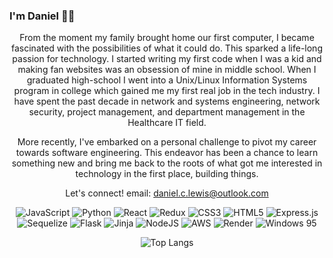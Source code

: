 ### I'm Daniel 👨‍💻
<!--
**akatheduelist/akatheduelist** is a ✨ _special_ ✨ repository because its `README.md` (this file) appears on your GitHub profile.

Here are some ideas to get you started:

- 🔭 I’m currently working on ...
- 🌱 I’m currently learning ...
- 👯 I’m looking to collaborate on ...
- 🤔 I’m looking for help with ...
- 💬 Ask me about ...
- 📫 How to reach me: ...
- 😄 Pronouns: ...
- ⚡ Fun fact: ...
-->

<div style="text-align: center">

<p>From the moment my family brought home our first computer, I became fascinated with the possibilities of what it could do. This sparked a life-long passion for technology. I started writing my first code when I was a kid and making fan websites was an obsession of mine in middle school. When I graduated high-school I went into a Unix/Linux Information Systems program in college which gained me my first real job in the tech industry. I have spent the past decade in network and systems engineering, network security, project management, and department management in the Healthcare IT field.

More recently, I've embarked on a personal challenge to pivot my career towards software engineering. This endeavor has been a chance to learn something new and bring me back to the roots of what got me interested in technology in the first place, building things.

Let's connect!
email: daniel.c.lewis@outlook.com</p>

![JavaScript](https://img.shields.io/badge/javascript-%23323330.svg?style=for-the-badge&logo=javascript&logoColor=%23F7DF1E)
![Python](https://img.shields.io/badge/python-3670A0?style=for-the-badge&logo=python&logoColor=ffdd54)
![React](https://img.shields.io/badge/react-%2320232a.svg?style=for-the-badge&logo=react&logoColor=%2361DAFB)
![Redux](https://img.shields.io/badge/redux-%23593d88.svg?style=for-the-badge&logo=redux&logoColor=white)
![CSS3](https://img.shields.io/badge/css3-%231572B6.svg?style=for-the-badge&logo=css3&logoColor=white)
![HTML5](https://img.shields.io/badge/html5-%23E34F26.svg?style=for-the-badge&logo=html5&logoColor=white)
![Express.js](https://img.shields.io/badge/express.js-%23404d59.svg?style=for-the-badge&logo=express&logoColor=%2361DAFB)
![Sequelize](https://img.shields.io/badge/Sequelize-52B0E7?style=for-the-badge&logo=Sequelize&logoColor=white)
![Flask](https://img.shields.io/badge/flask-%23000.svg?style=for-the-badge&logo=flask&logoColor=white)
![Jinja](https://img.shields.io/badge/jinja-white.svg?style=for-the-badge&logo=jinja&logoColor=black)
![NodeJS](https://img.shields.io/badge/node.js-6DA55F?style=for-the-badge&logo=node.js&logoColor=white)
![AWS](https://img.shields.io/badge/AWS-%23FF9900.svg?style=for-the-badge&logo=amazon-aws&logoColor=white)
![Render](https://img.shields.io/badge/Render-%46E3B7.svg?style=for-the-badge&logo=render&logoColor=white)
![Windows 95](https://img.shields.io/badge/Windows%2095-008484?style=for-the-badge&logo=windows95&logoColor=white)

</div>

<div style="text-align: center">

![Top Langs](https://github-readme-stats.vercel.app/api/top-langs/?username=akatheduelist&layout=compact)

</div>
